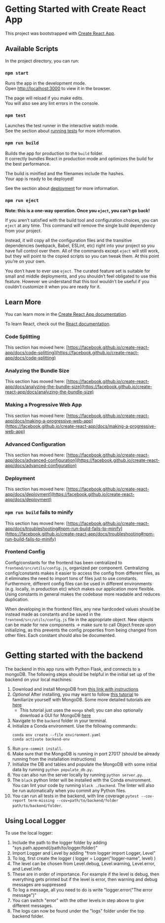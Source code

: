 # Getting Started with Create React App

This project was bootstrapped with [Create React App](https://github.com/facebook/create-react-app).

## Available Scripts

In the project directory, you can run:

### `npm start`

Runs the app in the development mode.\
Open [http://localhost:3000](http://localhost:3000) to view it in the browser.

The page will reload if you make edits.\
You will also see any lint errors in the console.

### `npm test`

Launches the test runner in the interactive watch mode.\
See the section about [running tests](https://facebook.github.io/create-react-app/docs/running-tests) for more information.

### `npm run build`

Builds the app for production to the `build` folder.\
It correctly bundles React in production mode and optimizes the build for the best performance.

The build is minified and the filenames include the hashes.\
Your app is ready to be deployed!

See the section about [deployment](https://facebook.github.io/create-react-app/docs/deployment) for more information.

### `npm run eject`

**Note: this is a one-way operation. Once you `eject`, you can’t go back!**

If you aren’t satisfied with the build tool and configuration choices, you can `eject` at any time. This command will remove the single build dependency from your project.

Instead, it will copy all the configuration files and the transitive dependencies (webpack, Babel, ESLint, etc) right into your project so you have full control over them. All of the commands except `eject` will still work, but they will point to the copied scripts so you can tweak them. At this point you’re on your own.

You don’t have to ever use `eject`. The curated feature set is suitable for small and middle deployments, and you shouldn’t feel obligated to use this feature. However we understand that this tool wouldn’t be useful if you couldn’t customize it when you are ready for it.

## Learn More

You can learn more in the [Create React App documentation](https://facebook.github.io/create-react-app/docs/getting-started).

To learn React, check out the [React documentation](https://reactjs.org/).

### Code Splitting

This section has moved here: [https://facebook.github.io/create-react-app/docs/code-splitting](https://facebook.github.io/create-react-app/docs/code-splitting)

### Analyzing the Bundle Size

This section has moved here: [https://facebook.github.io/create-react-app/docs/analyzing-the-bundle-size](https://facebook.github.io/create-react-app/docs/analyzing-the-bundle-size)

### Making a Progressive Web App

This section has moved here: [https://facebook.github.io/create-react-app/docs/making-a-progressive-web-app](https://facebook.github.io/create-react-app/docs/making-a-progressive-web-app)

### Advanced Configuration

This section has moved here: [https://facebook.github.io/create-react-app/docs/advanced-configuration](https://facebook.github.io/create-react-app/docs/advanced-configuration)

### Deployment

This section has moved here: [https://facebook.github.io/create-react-app/docs/deployment](https://facebook.github.io/create-react-app/docs/deployment)

### `npm run build` fails to minify

This section has moved here: [https://facebook.github.io/create-react-app/docs/troubleshooting#npm-run-build-fails-to-minify](https://facebook.github.io/create-react-app/docs/troubleshooting#npm-run-build-fails-to-minify)

### Frontend Config

Config/constants for the frontend has been centralized to `frontend/src/utils/config.js`, organized per component. Centralizing config/constants makes it easier to access the config from different files, as it eliminates the need to import tons of files just to use constants. Furthermore, different config files can be used in different environments (e.g. locally, in production etc) which makes our application more flexible. Using constants in general makes the codebase more readable and reduces duplication.

When developing in the frontend files, any new hardcoded values should be instead made as constants and be saved in the `frontend/src/utils/config.js` file in the appropriate object. New objects can be made for new components -> make sure to call Object.freeze upon initializing, as this prevents the config properties from being changed from other files. Each constant should also be documented.

# Getting started with the backend

The backend in this app runs with Python Flask, and connects to a mongoDB. The following steps should be helpful in the initial set up of the backend on your local machines:

1. Download and install MongoDB from [this link with instructions](https://docs.mongodb.com/manual/administration/install-community/)
2. _Optional_ After installing, you may want to follow [this tutorial](https://docs.mongodb.com/manual/tutorial/getting-started/#getting-started) to familiarize yourself with MongoDB. Some more detailed tutorials are [here](https://docs.mongodb.com/manual/core/databases-and-collections/)
   - This tutorial just uses the `mongo` shell; you can also optionally download a GUI for MongoDB [here](https://studio3t.com/download/)
3. Navigate to the `backend` folder in your terminal.
4. Initialize a Conda environment. Use the following commands:
   ```
   conda env create --file environment.yaml
   conda activate backend-env
   ```
5. Run `pre-commit install`.
6. Make sure that the MongoDB is running in port 27017 (should be already running from the installation instructions)
7. Initialize the DB and tables and populate the MongoDB with some initial data by running `python populate_db.py`.
8. You can also run the server locally by running `python server.py`.
9. The `black` python linter will be installed with the Conda environment. You can lint your code by running `black ./backend`. The linter will also be run automatically when you commit any Python files.
10. You can run all tests in the backend, with line coverage `pytest --cov-report term-missing --cov=path/to/backend/folder path/to/backend/folder`.

## Using Local Logger
To use the local logger:
1. Include the path to the logger folder by adding "sys.path.append(/path/to/logger/folder)"
2. Import Logger and Level by adding "from logger import Logger, Level"
3. To log, first create the logger ( logger = Logger("logger-name", level) )
4. The level can be chosen from Level.debug, Level.warning, Level.error, and Level.info
5. These are in order of importance. For example if the level is debug, then everything gets printed but if the level is error, then warning and debug messages are suppressed
6. To log a message, all you need to do is write "logger.error("The error message")"
7. You can switch "error" with the other levels in step above to give different messages.
8. The logs can now be found under the "logs" folder under the top backend folder.
